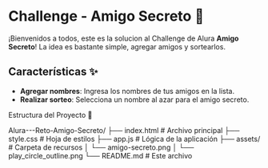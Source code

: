 # Challenge - Amigo Secreto 🎁

¡Bienvenidos a todos, este es la solucion al Challenge de Alura **Amigo Secreto**!
La idea es bastante simple, agregar amigos y sortearlos.

## Características ✨

- **Agregar nombres**: Ingresa los nombres de tus amigos en la lista.
- **Realizar sorteo**: Selecciona un nombre al azar para el amigo secreto.

Estructura del Proyecto 📂

Alura---Reto-Amigo-Secreto/
├── index.html          # Archivo principal
├── style.css           # Hoja de estilos
├── app.js              # Lógica de la aplicación
├── assets/             # Carpeta de recursos
│   └── amigo-secreto.png
│   └── play_circle_outline.png
└── README.md           # Este archivo
